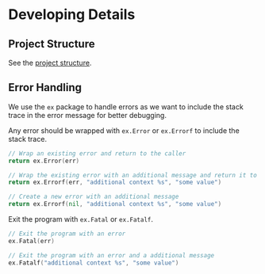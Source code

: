 # Developing Details


## Project Structure
See the [project structure](./api-design-and-project-structure.md).

## Error Handling

We use the `ex` package to handle errors as we want to include the stack trace
in the error message for better debugging.

Any error should be wrapped with `ex.Error` or `ex.Errorf` to include the stack trace.

```go
// Wrap an existing error and return to the caller
return ex.Error(err)
```

```go
// Wrap the existing error with an additional message and return it to the caller.
return ex.Errorf(err, "additional context %s", "some value")
```

```go
// Create a new error with an additional message
return ex.Errorf(nil, "additional context %s", "some value")
```

Exit the program with `ex.Fatal` or `ex.Fatalf`.

```go
// Exit the program with an error
ex.Fatal(err)
```

```go
// Exit the program with an error and a additional message
ex.Fatalf("additional context %s", "some value")
```
